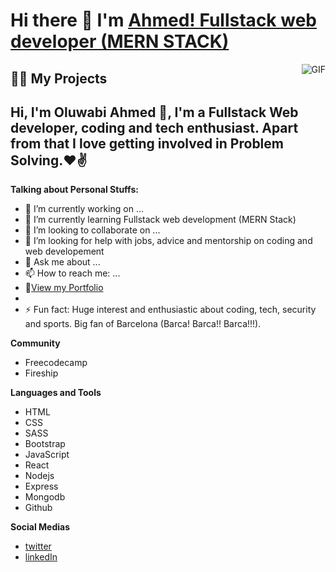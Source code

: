 # Hi there 👋 I'm [Ahmed! Fullstack web developer (MERN STACK)](https://)

<img align="right" alt="GIF" src="https://media.giphy.com/media/USV0ym3bVWQJJmNu3N/giphy.gif" />

## 👨‍💻 My Projects

<!--
**Hamlanreh9/hamlanreh9** is a ✨ _special_ ✨ repository because its `README.md` (this file) appears on your GitHub profile.
Here are some ideas to get you started:
-->

## Hi, I'm Oluwabi Ahmed 🙌, I'm a Fullstack Web developer, coding and tech enthusiast. Apart from that I love getting involved in Problem Solving.❤✌

**Talking about Personal Stuffs:**

- 🔭 I’m currently working on ...
- 🌱 I’m currently learning Fullstack web development (MERN Stack)
- 👯 I’m looking to collaborate on ...
- 🤔 I’m looking for help with jobs, advice and mentorship on coding and web developement
- 💬 Ask me about ...
- 📫 How to reach me: ...
- 📝[View my Portfolio](https://)
- 
- ⚡ Fun fact: Huge interest and enthusiastic about coding, tech, security and sports. Big fan of Barcelona (Barca! Barca!! Barca!!!).

**Community**
- Freecodecamp
- Fireship

**Languages and Tools**
- HTML
- CSS
- SASS
- Bootstrap
- JavaScript
- React
- Nodejs
- Express
- Mongodb
- Github 

**Social Medias**
- [twitter](https://twitter.com/hamlanreh)
- [linkedIn](https://www.linkedin.com/in/ahmed-oluwabi-748844232/)







